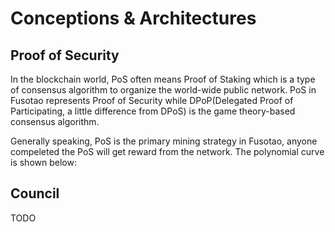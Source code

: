 # Conceptions & Architectures

## Proof of Security

In the blockchain world, PoS often means Proof of Staking which is a type of consensus algorithm to organize the world-wide public network. PoS in Fusotao represents Proof of Security while DPoP(Delegated Proof of Participating, a little difference from DPoS) is the game theory-based consensus algorithm.

Generally speaking, PoS is the primary mining strategy in Fusotao, anyone compeleted the PoS will get reward from the network. The polynomial curve is shown below:



## Council

TODO